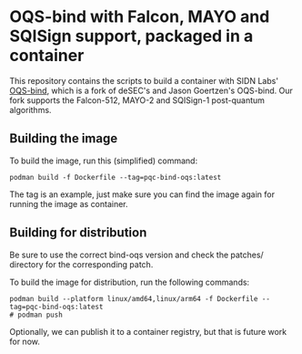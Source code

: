 # OQS-bind with Falcon, MAYO and SQISign support, packaged in a container

This repository contains the scripts to build a container with SIDN Labs' [OQS-bind](https://github.com/SIDN/OQS-bind), which is a fork of deSEC's and Jason Goertzen's OQS-bind.
Our fork supports the Falcon-512, MAYO-2 and SQISign-1 post-quantum algorithms.

## Building the image

To build the image, run this (simplified) command:

	podman build -f Dockerfile --tag=pqc-bind-oqs:latest

The tag is an example, just make sure you can find the image again for running the image as container.

## Building for distribution

Be sure to use the correct bind-oqs version and check the patches/ directory for the corresponding patch.

To build the image for distribution, run the following commands:

	podman build --platform linux/amd64,linux/arm64 -f Dockerfile --tag=pqc-bind-oqs:latest
	# podman push

Optionally, we can publish it to a container registry, but that is future work for now.

